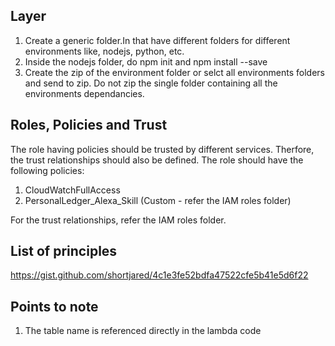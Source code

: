 Layer
-------
1.  Create a generic folder.In that have different folders for different environments like, nodejs, python, etc.
2.  Inside the nodejs folder, do npm init and npm install --save <dependency>
3.  Create the zip of the environment folder or selct all environments folders and send to zip. Do not zip the single folder containing all the environments dependancies.

Roles, Policies and Trust
--------
The role having policies should be trusted by different services. Therfore, the trust relationships should also be defined.
The role should have the following policies:
1. CloudWatchFullAccess
2. PersonalLedger_Alexa_Skill (Custom - refer the IAM roles folder)

For the trust relationships, refer the IAM roles folder.
  
List of principles
--------------------
https://gist.github.com/shortjared/4c1e3fe52bdfa47522cfe5b41e5d6f22
  
Points to note
-------------------
  1. The table name is referenced directly in the lambda code
